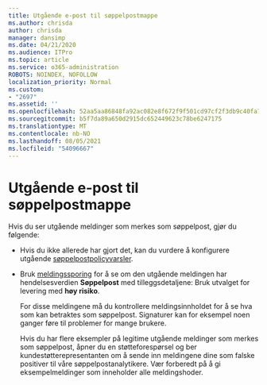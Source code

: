 ```yaml
---
title: Utgående e-post til søppelpostmappe
ms.author: chrisda
author: chrisda
manager: dansimp
ms.date: 04/21/2020
ms.audience: ITPro
ms.topic: article
ms.service: o365-administration
ROBOTS: NOINDEX, NOFOLLOW
localization_priority: Normal
ms.custom:
- "2697"
ms.assetid: ''
ms.openlocfilehash: 52aa5aa86848fa92ac082e8f672f9f501cd97cf2f3db9c40fa745aa8ebccfbb1
ms.sourcegitcommit: b5f7da89a650d2915dc652449623c78be6247175
ms.translationtype: MT
ms.contentlocale: nb-NO
ms.lasthandoff: 08/05/2021
ms.locfileid: "54096667"
---
```

# <a name="outbound-email-to-junk-email-folder"></a>Utgående e-post til søppelpostmappe

Hvis du ser utgående meldinger som merkes som søppelpost, gjør du følgende:

- Hvis du ikke allerede har gjort det, kan du vurdere å konfigurere utgående [søppelpostpolicyvarsler](https://docs.microsoft.com/microsoft-365/security/office-365-security/configure-the-outbound-spam-policy).

- Bruk [meldingssporing](https://docs.microsoft.com/microsoft-365/security/office-365-security/message-trace-scc) for å se om den utgående meldingen har hendelsesverdien **Søppelpost** med tilleggsdetaljene: Bruk utvalget for levering med **høy risiko**.

  For disse meldingene må du kontrollere meldingsinnholdet for å se hva som kan betraktes som søppelpost. Signaturer kan for eksempel noen ganger føre til problemer for mange brukere.

  Hvis du har flere eksempler på legitime utgående meldinger som merkes som søppelpost, åpner du en støtteforespørsel og ber kundestøtterepresentanten om å sende inn meldingene dine som falske positiver til våre søppelpostanalytikere. Vær forberedt på å gi eksempelmeldinger som inneholder alle meldingshoder.
